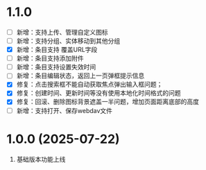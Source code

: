 # 1.1.0
- [ ] 新增：支持上传、管理自定义图标
- [ ] 新增：支持分组、实体移动到其他分组
- [x] 新增：条目支持 覆盖URL字段
- [ ] 新增：条目支持添加附件
- [ ] 新增：条目支持设置失效时间
- [ ] 新增：条目编辑状态，返回上一页弹框提示信息
- [x] 修复：点击搜索框不能自动获取焦点弹出输入框问题；
- [x] 修复：创建时间、更新时间等没有使用本地化时间格式的问题
- [x] 修复：回滚、删除图标背景遮盖一半问题，增加页面距离底部的高度
- [ ] 新增：支持打开、保存webdav文件

# 1.0.0 (2025-07-22)
1. 基础版本功能上线